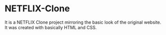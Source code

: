 # NETFLIX-Clone
It is a NETFLIX Clone project mirroring the basic look of the original website. It was created with basically HTML and CSS. 
